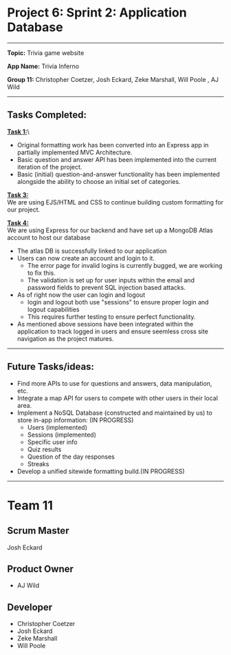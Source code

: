 # <H1> Project 6: Sprint 2: Application Database </H1>

---------------------------------------------------------------------------------------------------------------------------------

**Topic:** Trivia game website

**App Name:** Trivia Inferno

**Group 11:** Christopher Coetzer, Josh Eckard, Zeke Marshall, Will Poole , AJ Wild

---------------------------------------------------------------------------------------------------------------------------------

<H2> Tasks Completed: </H2>

<ins>**Task 1:**</ins>\
- Original formatting work has been converted into an Express app in partially implemented MVC Architecture.
- Basic question and answer API has been implemented into the current iteration of the project.
- Basic (initial) question-and-answer functionality has been implemented alongside the ability to choose an initial set of categories. 

<ins>**Task 3:**</ins>\
We are using EJS/HTML and CSS to continue building custom formatting for our project.

<ins>**Task 4:**</ins>\
We are using Express for our backend and have set up a MongoDB Atlas account to host our database
- The atlas DB is successfully linked to our application
- Users can now create an account and login to it.
  - The error page for invalid logins is currently bugged, we are working to fix this.
  - The validation is set up for user inputs within the email and password fields to prevent SQL injection based attacks.
- As of right now the user can login and logout
  - login and logout both use "sessions" to ensure proper login and logout capabilities
  - This requires further testing to ensure perfect functionality.
- As mentioned above sessions have been integrated within the application to track logged in users and ensure seemless cross
  site navigation as the project matures.

---------------------------------------------------------------------------------------------------------------------------------

## Future Tasks/ideas: 

- Find more APIs to use for questions and answers, data manipulation, etc.
- Integrate a map API for users to compete with other users in their local area.
- Implement a NoSQL Database (constructed and maintained by us) to store in-app information: (IN PROGRESS)
  - Users (implemented)
  - Sessions (implemented)
  - Specific user info
  - Quiz results
  - Question of the day responses
  - Streaks
- Develop a unified sitewide formatting build.(IN PROGRESS)

---------------------------------------------------------------------------------------------------------------------------------

# Team 11
## Scrum Master
Josh Eckard
## Product Owner
- AJ Wild
## Developer
- Christopher Coetzer
- Josh Eckard
- Zeke Marshall
- Will Poole
